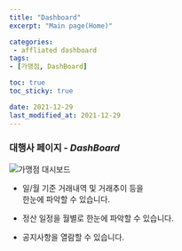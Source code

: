 ```yaml
---
title: "Dashboard"
excerpt: "Main page(Home)"

categories: 
 - affliated dashboard
tags:
- [가맹점, DashBoard]

toc: true
toc_sticky: true

date: 2021-12-29
last_modified_at: 2021-12-29
---
```

### 대행사 페이지 - *DashBoard*
![가맹점 대시보드](https://user-images.githubusercontent.com/95394003/147627481-c828bb22-cc87-4fc7-810f-b44ddff2075a.jpeg)


- 일/월 기준 거래내역 및 거래추이 등을<br>한눈에 파악할 수 있습니다.

- 정산 일정을 월별로 한눈에 파악할 수 있습니다.

- 공지사항을 열람할 수 있습니다.

